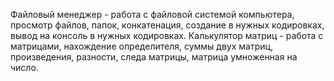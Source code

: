 Файловый менеджер - работа с файловой системой компьютера, просмотр файлов, папок, конкатенация, создание в нужных кодировках, вывод на консоль в нужных кодировках.
Калькулятор матриц - работа с матрицами, нахождение определителя, суммы двух матриц, произведения, разности, следа матрицы, матрица умноженная на число.
